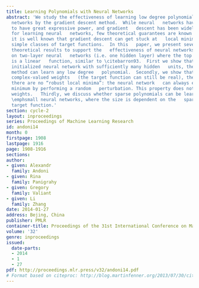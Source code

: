 ```yaml
---
title: Learning Polynomials with Neural Networks
abstract: 'We study the effectiveness of learning low degree polynomials using   neural
  networks by the gradient descent method.  While neural   networks have been shown
  to have great expressive power, and gradient   descent has been widely used in practice
  for learning neural   networks, few theoretical guarantees are known for such methods.  In   particular,
  it is well known that gradient descent can get stuck at   local minima, even for
  simple classes of target functions.  In this   paper, we present several positive
  theoretical results to support the   effectiveness of neural networks.  We focus
  on two-layer neural   networks (i.e. one hidden layer) where the top layer node
  is a linear   function, similar to \citebarron93.  First we show that for a   randomly
  initialized neural network with sufficiently many hidden   units, the gradient descent
  method can learn any low degree   polynomial.  Secondly, we show that if we use
  complex-valued weights   (the target function can still be real), then under suitable   conditions,
  there are no “robust local minima”: the neural network   can always escape a local
  minimum by performing a random   perturbation. This property does not hold for real-valued
  weights.   Thirdly, we discuss whether sparse polynomials can be learned   with
  \emphsmall neural networks, where the size is dependent on the   sparsity of the
  target function.'
section: cycle-2
layout: inproceedings
series: Proceedings of Machine Learning Research
id: andoni14
month: 0
firstpage: 1908
lastpage: 1916
page: 1908-1916
sections: 
author:
- given: Alexandr
  family: Andoni
- given: Rina
  family: Panigrahy
- given: Gregory
  family: Valiant
- given: Li
  family: Zhang
date: 2014-01-27
address: Bejing, China
publisher: PMLR
container-title: Proceedings of the 31st International Conference on Machine Learning
volume: '32'
genre: inproceedings
issued:
  date-parts:
  - 2014
  - 1
  - 27
pdf: http://proceedings.mlr.press/v32/andoni14.pdf
# Format based on citeproc: http://blog.martinfenner.org/2013/07/30/citeproc-yaml-for-bibliographies/
---
```

